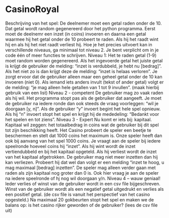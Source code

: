 # CasinoRoyal

Beschrijving van het spel:
De deelnemer moet een getal raden onder de 10. Dat getal wordt random gegenereerd door het python programma.
Eerst moet de deelnemr een inzet (in coins) invoeren en daarna een getal waarmee hij het getal onder de 10 probeert te raden. Als hij het raadt wint hij en als hij het niet raadt verliest hij.
Hoe je het precies uitvoert kan in verschillende niveaus, ga minimaal tot niveau 2. Je bent verplicht om in je code één of meer functies te schrijven.
Niveau 1:
Het te raden getal (1-9) moet random worden gegenereerd.
Als het ingevoerde getal het juiste getal is krijgt de gebruiker de
melding: “inzet is verdubbeld, je hebt nu [bedrag]”. Als het niet zo is dan krijgt deze de melding: “inzet is helaas verloren”.
Je zorgt ervoor dat de gebruiker alleen maar een geheel getal onder de 10 kan invoeren (niet 0). Als iemand iets anders invult (tekst of ander getal) volgt er de melding: “je mag alleen hele getallen van 1 tot 9 invullen”. (maak hierbij gebruik van een list)
Niveau 2 - competent
De gebruiker mag zo vaak raden als hij wil. Het programma stopt pas als de gebruiker dat aangeeft. Je moet de gebruiker na iedere ronde dan ook steeds de vraag voorleggen: “wil je doorgaan [y, n]”. Als de gebruiker “y” invoert begint het hele spel opnieuw. Als hij “n” invoert stopt het spel en krijgt hij de mededeling: “Bedankt voor het spelen en tot ziens”.
Niveau 3 - Expert
Nu komt er iets bij: kapitaal.
Kapitaal wil zeggen: het totaalbedrag in coins wat de gebruiker bij dit spel tot zijn beschikking heeft. Het Casino probeert de speler een beetje te beschermen en stelt dat 1000 coins het maximum is. Onze speler heeft dan ook bij aanvang van het spel 1000 coins.
Je vraagt aan de speler bij iedere speelronde hoeveel coins hij “inzet”.
Als hij wint wordt de inzet vertiendubbeld en bij het kapitaal opgeteld.
Als hij verliest wordt de inzet van het kapitaal afgetrokken.
De gebruiker mag niet meer inzetten dan hij kan verliezen. Probeert hij dat wel dan volgt er een melding “inzet te hoog, u mag maximaal [bedrag] inzetten”.
De speler mag alleen verder gaan met raden als zijn kapitaal nog groter dan 0 is. Ook hier vraag je aan de speler na iedere speelronde of hj nog wil doorgaan y/n.
Niveau 4 – wauw geniaal!
Ieder verlies of winst van de gebruiker wordt in een csv file bijgeschreven.
Winst van de gebruiker wordt als een negatief getal uitgedrukt en verlies als een positief getal. (de csv file is vanuit het perspectief van het casino opgesteld.)
Na maximaal 20 gokbeurten stopt het spel en maken we de balans op: is het casino rijker geworden of de gebruiker? (lees de csv file uit)

